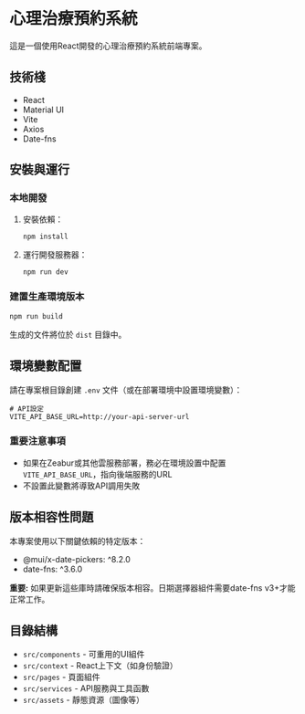 # 心理治療預約系統

這是一個使用React開發的心理治療預約系統前端專案。

## 技術棧

- React
- Material UI
- Vite
- Axios
- Date-fns

## 安裝與運行

### 本地開發

1. 安裝依賴：
   ```
   npm install
   ```

2. 運行開發服務器：
   ```
   npm run dev
   ```

### 建置生產環境版本

```
npm run build
```

生成的文件將位於 `dist` 目錄中。

## 環境變數配置

請在專案根目錄創建 `.env` 文件（或在部署環境中設置環境變數）：

```
# API設定
VITE_API_BASE_URL=http://your-api-server-url
```

### 重要注意事項

- 如果在Zeabur或其他雲服務部署，務必在環境設置中配置 `VITE_API_BASE_URL`，指向後端服務的URL
- 不設置此變數將導致API調用失敗

## 版本相容性問題

本專案使用以下關鍵依賴的特定版本：

- @mui/x-date-pickers: ^8.2.0
- date-fns: ^3.6.0

**重要:** 如果更新這些庫時請確保版本相容。日期選擇器組件需要date-fns v3+才能正常工作。

## 目錄結構

- `src/components` - 可重用的UI組件
- `src/context` - React上下文（如身份驗證）
- `src/pages` - 頁面組件
- `src/services` - API服務與工具函數
- `src/assets` - 靜態資源（圖像等） 